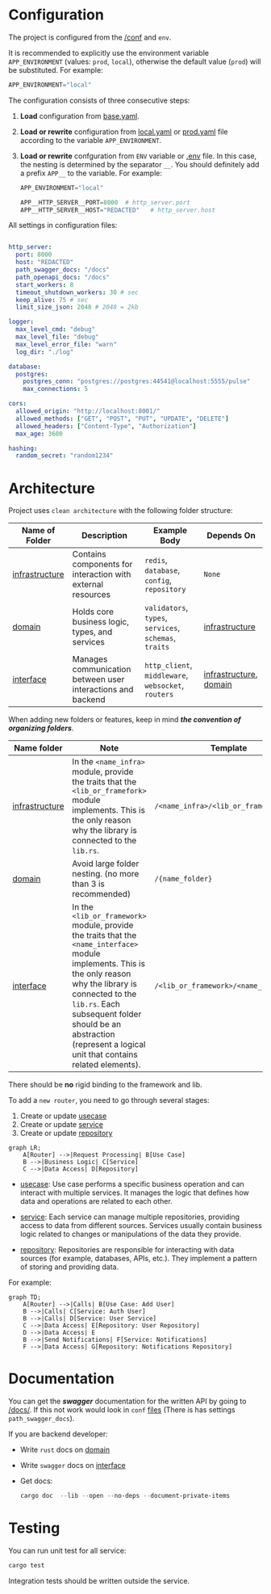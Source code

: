 # Configuration

The project is configured from the [/conf](/solution/conf/) and `env`.

It is recommended to explicitly use the environment variable `APP_ENVIRONMENT` (values: `prod`, `local`), otherwise the default value (`prod`) will be substituted. For example:

```python
APP_ENVIRONMENT="local"
```

The configuration consists of three consecutive steps:

1. **Load** configuration from [base.yaml](/solution/conf/base.yaml).
2. **Load or rewrite** configuration from [local.yaml](/solution/conf/local.yaml) or [prod.yaml](/solution/conf/prod.yaml) file according to the variable `APP_ENVIRONMENT`.
3. **Load or rewrite** confguration from `ENV` variable or [.env](/solution/.env) file. In this case, the nesting is determined by the separator `__`. You should definitely add a prefix `APP__` to the variable. For example:

   ```python
   APP_ENVIRONMENT="local"

   APP__HTTP_SERVER__PORT=8000  # http_server.port
   APP__HTTP_SERVER__HOST="REDACTED"   # http_server.host
   ```

All settings in configuration files:
```yml

http_server:
  port: 8000
  host: "REDACTED"
  path_swagger_docs: "/docs"
  path_openapi_docs: "/docs"
  start_workers: 8
  timeout_shutdown_workers: 30 # sec
  keep_alive: 75 # sec
  limit_size_json: 2048 # 2048 = 2kb

logger:
  max_level_cmd: "debug"
  max_level_file: "debug"
  max_level_error_file: "warn"
  log_dir: "./log"

database:
  postgres:
    postgres_conn: "postgres://postgres:44541@localhost:5555/pulse"
    max_connections: 5

cors:
  allowed_origin: "http://localhost:8001/"
  allowed_methods: ["GET", "POST", "PUT", "UPDATE", "DELETE"]
  allowed_headers: ["Content-Type", "Authorization"]
  max_age: 3600

hashing:
  random_secret: "random1234"
```


# Architecture

Project uses `clean architecture` with the following folder structure:

| Name of Folder                                  | Description                                                 | Example Body                                           | Depends On                                                                       |
| ----------------------------------------------- | ----------------------------------------------------------- | ------------------------------------------------------ | -------------------------------------------------------------------------------- |
| [infrastructure](/solution/src/infrastructure/) | Contains components for interaction with external resources | `redis`, `database`, `config`, `repository`            | `None`                                                                           |
| [domain](/solution/src/domain/)                 | Holds core business logic, types, and services              | `validators`, `types`, `services`, `schemas`, `traits` | [infrastructure](/solution/src/infrastructure/)                                  |
| [interface](/solution/src/interface/)           | Manages communication between user interactions and backend | `http_client`, `middleware`, `websocket`, `routers`    | [infrastructure](/solution/src/infrastructure/), [domain](/solution/src/domain/) |

When adding new folders or features, keep in mind **_the convention of organizing folders_**.

| Name folder                                     | Note                                                                                                                                                                        | Template                               | Example                                     |
| ----------------------------------------------- | --------------------------------------------------------------------------------------------------------------------------------------------------------------------------- | -------------------------------------- | ------------------------------------------- |
| [infrastructure](/solution/src/infrastructure/) | In the `<name_infra>` module, provide the traits that the `<lib_or_framefork>` module implements. This is the only reason why the library is connected to the `lib.rs`.     | `/<name_infra>/<lib_or_framefork>`     | `/database_connection/sqlx`, `/hash/argon2` |
| [domain](/solution/src/domain/)                 | Avoid large folder nesting. (no more than 3 is recommended)                                                                                                                 | `/{name_folder}`                       | `/schemas`, `/services`                     |
| [interface](/solution/src/interface/)           | In the `<lib_or_framework>` module, provide the traits that the `<name_interface>` module implements. This is the only reason why the library is connected to the `lib.rs`. Each subsequent folder should be an abstraction (represent a logical unit that contains related elements). | `/<lib_or_framework>/<name_interface>` | `/actix/http_client`, `/actix/routers`      |


There should be **no** rigid binding to the framework and lib. 

To add a `new router`, you need to go through several stages:
1) Create or update [usecase](./src/domain/usecase/)
2) Create or update [service](./src/domain/services/)
3) Create or update [repository](./src/infrastructure/repository/)

```mermaid
graph LR;
    A[Router] -->|Request Processing| B[Use Case]
    B -->|Business Logic| C[Service]
    C -->|Data Access| D[Repository]

```

- [usecase](./src/domain/usecase/):
Use case performs a specific business operation and can interact with multiple services. It manages the logic that defines how data and operations are related to each other.

- [service](./src/domain/services/):
Each service can manage multiple repositories, providing access to data from different sources. Services usually contain business logic related to changes or manipulations of the data they provide.

- [repository](./src/infrastructure/repository/):
Repositories are responsible for interacting with data sources (for example, databases, APIs, etc.). They implement a pattern of storing and providing data.


For example:

```mermaid
graph TD;
    A[Router] -->|Calls| B[Use Case: Add User]
    B -->|Calls| C[Service: Auth User]
    B -->|Calls| D[Service: User Service]
    C -->|Data Access| E[Repository: User Repository]
    D -->|Data Access| E
    B -->|Send Notifications| F[Service: Notifications]
    F -->|Data Access| G[Repository: Notifications Repository]
```

# Documentation

You can get the **_swagger_** documentation for the written API by going to [/docs/](http://REDACTED:8000/docs/). If this not work would look in `conf` [files](/conf/base.yaml) (There is has settings `path_swagger_docs`).

If you are backend developer:

- Write `rust` docs on [domain](/solution/src/domain/)
- Write `swagger` docs on [interface](/solution/src/interface/)
- Get docs:

  ```powershell
  cargo doc  --lib --open --no-deps --document-private-items
  ```

# Testing

You can run unit test for all service:
```powershell
cargo test
```

Integration tests should be written outside the service.
